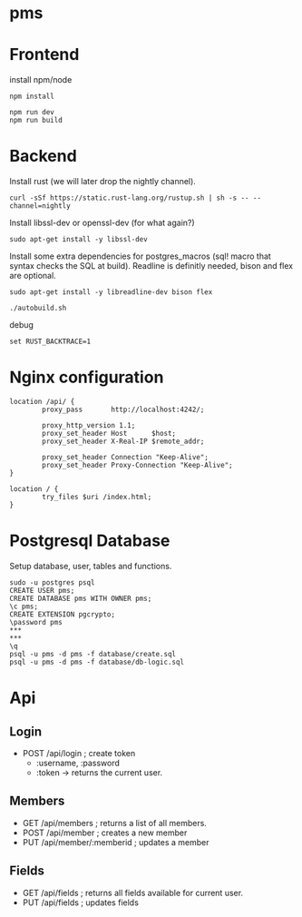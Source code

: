 # pms

# Frontend

install npm/node

```
npm install

npm run dev
npm run build
```

# Backend

Install rust (we will later drop the nightly channel).
```
curl -sSf https://static.rust-lang.org/rustup.sh | sh -s -- --channel=nightly
```

Install libssl-dev or openssl-dev (for what again?)
```
sudo apt-get install -y libssl-dev
```

Install some extra dependencies for postgres_macros (sql! macro that syntax checks the SQL at build). Readline is definitly needed, bison and flex are optional.
```
sudo apt-get install -y libreadline-dev bison flex
```

```
./autobuild.sh
``` 
debug

```
set RUST_BACKTRACE=1
```

# Nginx configuration

```
location /api/ {
        proxy_pass       http://localhost:4242/;

        proxy_http_version 1.1;
        proxy_set_header Host      $host;
        proxy_set_header X-Real-IP $remote_addr;

        proxy_set_header Connection "Keep-Alive";
        proxy_set_header Proxy-Connection "Keep-Alive";
}

location / {
        try_files $uri /index.html; 
}

```

# Postgresql Database

Setup database, user, tables and functions.
```
sudo -u postgres psql
CREATE USER pms;
CREATE DATABASE pms WITH OWNER pms;
\c pms;
CREATE EXTENSION pgcrypto;
\password pms
***
***
\q
psql -u pms -d pms -f database/create.sql
psql -u pms -d pms -f database/db-logic.sql
```

# Api

## Login 
* POST /api/login                   ; create token
    - :username, :password 
    - :token
    -> returns the current user.

## Members
* GET  /api/members                 ; returns a list of all members.
* POST /api/member                  ; creates a new member
* PUT  /api/member/:memberid        ; updates a member

## Fields
* GET  /api/fields                  ; returns all fields available for current user.
* PUT  /api/fields                  ; updates fields 